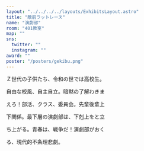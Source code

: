 ```yaml
---
layout: "../../../../layouts/ExhibitsLayout.astro"
title: "敵前ラットレース"
name: "演劇部"
room: "401教室"
map: ""
sns:
  twitter: ""
  instagram: ""
award: ""
poster: "/posters/gekibu.png"
---
```


Ｚ世代の子供たち、令和の世では高校生。

自由な校風、自主自立。暗黙の了解わきま

えろ！部活、クラス、委員会。先輩後輩上

下関係。最下層の演劇部は、下剋上をと立

ち上がる。青春は、戦争だ！演劇部がおく

る、現代的不条理悲劇。
